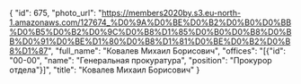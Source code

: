 {
    "id": 675,
    "photo_url": "https://members2020by.s3.eu-north-1.amazonaws.com/127674_%D0%9A%D0%BE%D0%B2%D0%B0%D0%BB%D0%B5%D0%B2%D0%9C%D0%B8%D1%85%D0%B0%D0%B8%D0%BB%D0%91%D0%BE%D1%80%D0%B8%D1%81%D0%BE%D0%B2%D0%B8%D1%87",
    "full_name": "Ковалев Михаил Борисович",
    "offices": "[{\"id\": \"00-00\", \"name\": \"Генеральная прокуратура\", \"position\": \"Прокурор отдела\"}]",
    "title": "Ковалев Михаил Борисович"
}